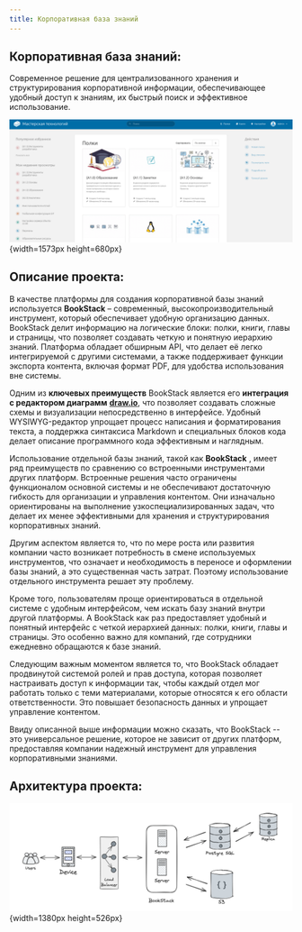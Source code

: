 ```yaml
---
title: Корпоративная база знаний
---
```


## **Корпоративная база знаний:**

Современное решение для централизованного хранения и структурирования корпоративной информации, обеспечивающее удобный доступ к знаниям, их быстрый поиск и эффективное использование.

![](./readme-2.png){width=1573px height=680px}

## **Описание проекта:**

В качестве платформы для создания корпоративной базы знаний используется **BookStack** – современный, высокопроизводительный инструмент, который обеспечивает удобную организацию данных. BookStack делит информацию на логические блоки: полки, книги, главы и страницы, что позволяет создавать четкую и понятную иерархию знаний. Платформа обладает обширным API, что делает её легко интегрируемой с другими системами, а также поддерживает функции экспорта контента, включая формат PDF, для удобства использования вне системы.

Одним из **ключевых преимуществ** BookStack является его **интеграция с редактором диаграмм** [**draw.io**](http://draw.io), что позволяет создавать сложные схемы и визуализации непосредственно в интерфейсе. Удобный WYSIWYG-редактор упрощает процесс написания и форматирования текста, а поддержка синтаксиса Markdown и специальных блоков кода делает описание программного кода эффективным и наглядным.

Использование отдельной базы знаний, такой как **BookStack** , имеет ряд преимуществ по сравнению со встроенными инструментами других платформ. Встроенные решения часто ограничены функционалом основной системы и не обеспечивают достаточную гибкость для организации и управления контентом. Они изначально ориентированы на выполнение узкоспециализированных задач, что делает их менее эффективными для хранения и структурирования корпоративных знаний.

Другим аспектом является то, что по мере роста или развития компании часто возникает потребность в смене используемых инструментов, что означает и необходимость в переносе и оформлении базы знаний, а это существенная часть затрат. Поэтому использование отдельного инструмента решает эту проблему.

Кроме того, пользователям проще ориентироваться в отдельной системе с удобным интерфейсом, чем искать базу знаний внутри другой платформы. А BookStack как раз предоставляет удобный и понятный интерфейс с четкой иерархией данных: полки, книги, главы и страницы. Это особенно важно для компаний, где сотрудники ежедневно обращаются к базе знаний.

Следующим важным моментом является то, что BookStack обладает продвинутой системой ролей и прав доступа, которая позволяет настраивать доступ к информации так, чтобы каждый отдел мог работать только с теми материалами, которые относятся к его области ответственности. Это повышает безопасность данных и упрощает управление контентом.

Ввиду описанной выше информации можно сказать, что BookStack -- это универсальное решение, которое не зависит от других платформ, предоставляя компании надежный инструмент для управления корпоративными знаниями.

## **Архитектура проекта:**

![](./readme.png){width=1380px height=526px}